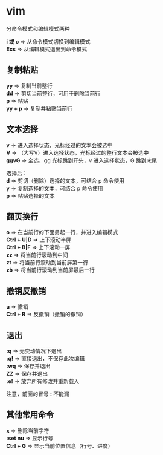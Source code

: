# vim

分命令模式和编辑模式两种  

**i 或 o** => 从命令模式切换到编辑模式  
**Ecs**    => 从编辑模式退出到命令模式  

## 复制粘贴

**yy** => 复制当前整行  
**dd** => 剪切当前整行，可用于删除当前行  
**p** => 粘贴  
**yy + p** => 复制并粘贴当前行  

## 文本选择

**v** => 进入选择状态，光标经过的文本会被选中  
**V** => （大写V）进入选择状态，光标经过的整行文本会被选中  
**ggvG** => 全选，gg 光标跳到开头，v 进入选择状态，G 跳到末尾  

选择后：  
**d** => 剪切（删除）选择的文本，可结合 p 命令使用  
**y** => 复制选择的文本，可结合 p 命令使用  
**p** => 粘贴选择的文本  

## 翻页换行

**o** => 在当前行的下面另起一行，并进入编辑模式  
**Ctrl + U|D** => 上下滚动半屏  
**Ctrl + B|F** => 上下滚动一屏  
**zz** => 将当前行滚动到中间  
**zt** => 将当前行滚动到当前屏第一行  
**zb** => 将当前行滚动到当前屏最后一行  

## 撤销反撤销

**u** => 撤销  
**Ctrl + R** => 反撤销（撤销的撤销）  

## 退出

**:q** => 无变动情况下退出  
**:q!** => 直接退出，不保存此次编辑  
**:wq** => 保存并退出  
**ZZ** => 保存并退出  
**:e!** => 放弃所有修改并重新载入  

注意，前面的冒号 **:** 不能漏

## 其他常用命令

**x** => 删除当前字符  
**:set nu** => 显示行号  
**Ctrl + G** => 显示当前位置信息（行号、进度）  
